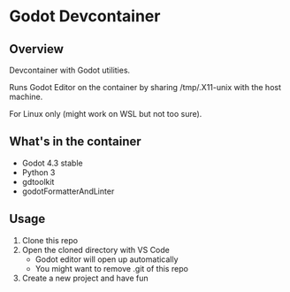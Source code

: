 # Godot Devcontainer

## Overview

Devcontainer with Godot utilities.

Runs Godot Editor on the container by sharing /tmp/.X11-unix with the host machine.

For Linux only (might work on WSL but not too sure).

## What's in the container

- Godot 4.3 stable
- Python 3
- gdtoolkit
- godotFormatterAndLinter

## Usage

1. Clone this repo
2. Open the cloned directory with VS Code
    - Godot editor will open up automatically
    - You might want to remove .git of this repo
3. Create a new project and have fun
